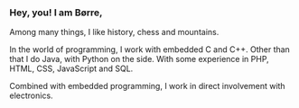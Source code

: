 ### Hey, you! I am Børre,

Among many things, I like history, chess and mountains.

In the world of programming, I work with embedded C and C++. Other than that I do Java, with Python on the side. With some experience in PHP, HTML, CSS, JavaScript and SQL.

Combined with embedded programming, I work in direct involvement with electronics.

<!--
**borrelunde/borrelunde** is a ✨ _special_ ✨ repository because its `README.md` (this file) appears on your GitHub profile.

Here are some ideas to get you started:

- 🔭 I’m currently working on ...
- 🌱 I’m currently learning ...
- 👯 I’m looking to collaborate on ...
- 🤔 I’m looking for help with ...
- 💬 Ask me about ...
- 📫 How to reach me: ...
- 😄 Pronouns: ...
- ⚡ Fun fact: ...
-->
